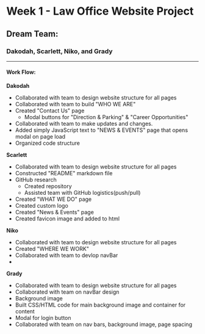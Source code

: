 # Week 1 - Law Office Website Project

## Dream Team:

### Dakodah, Scarlett, Niko, and Grady

---
#### Work Flow:

**Dakodah** 

- Collaborated with team to design website structure for all pages
- Collaborated with team to build "WHO WE ARE"
- Created "Contact Us" page
  - Modal buttons for "Direction & Parking" & "Career Opportunities"
- Collaborated with team to make updates and changes.
- Added simply JavaScript text to "NEWS & EVENTS" page that opens modal on page load
- Organized code structure

**Scarlett**

- Collaborated with team to design website structure for all pages
- Constructed "README" markdown file 
- GitHub research 
  - Created repository
  - Assisted team with GitHub logistics(push/pull)
- Created "WHAT WE DO" page
- Created custom logo
- Created "News & Events" page
- Created favicon image and added to html

**Niko** 

- Collaborated with team to design website structure for all pages
- Created "WHERE WE WORK"
- Collaborated with team to devlop navBar
- 

**Grady** 

- Collaborated with team to design website structure for all pages
- Collaborated with team on navBar design
- Background image
- Built CSS/HTML code for main background image and container for content
- Modal for login button
- Collaborated with team on nav bars, background image, page spacing
